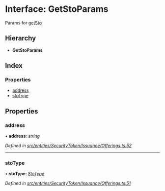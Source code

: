 # Interface: GetStoParams

Params for [getSto](../classes/_entities_securitytoken_issuance_offerings_.offerings.md#getsto)

## Hierarchy

- **GetStoParams**

## Index

### Properties

- [address](_entities_securitytoken_issuance_offerings_.getstoparams.md#address)
- [stoType](_entities_securitytoken_issuance_offerings_.getstoparams.md#stotype)

## Properties

### address

• **address**: _string_

_Defined in [src/entities/SecurityToken/Issuance/Offerings.ts:52](https://github.com/PolymathNetwork/polymath-sdk/blob/a1cd5e3/src/entities/SecurityToken/Issuance/Offerings.ts#L52)_

---

### stoType

• **stoType**: _[StoType](../enums/_types_index_.stotype.md)_

_Defined in [src/entities/SecurityToken/Issuance/Offerings.ts:51](https://github.com/PolymathNetwork/polymath-sdk/blob/a1cd5e3/src/entities/SecurityToken/Issuance/Offerings.ts#L51)_
